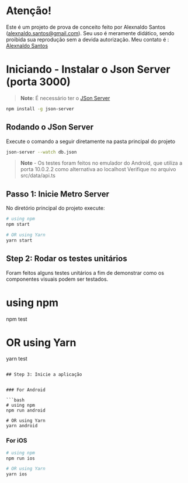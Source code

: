 # Atenção!

Este é um projeto de prova de conceito feito por Alexnaldo Santos (alexnaldo.santos@gmail.com).
Seu uso é meramente didático, sendo proibida sua reprodução sem a devida autorização.
Meu contato é : [Alexnaldo Santos](https://www.linkedin.com/in/alexnaldo/)


# Iniciando - Instalar o Json Server (porta 3000)

>**Note**: É necessário ter o [JSon Server](https://github.com/typicode/json-server)
```bash
npm install -g json-server
```

 ## Rodando o JSon Server
Execute o comando a seguir diretamente na pasta principal do projeto

```bash
json-server --watch db.json
```
>**Note** - Os testes foram feitos no emulador do Android, que utiliza a porta 10.0.2.2 como alternativa ao localhost
Verifique no arquivo src/data/api.ts

## Passo 1: Inicie Metro Server

No diretório principal do projeto execute:

```bash
# using npm
npm start

# OR using Yarn
yarn start
```

## Step 2: Rodar os testes unitários
Foram feitos alguns testes unitários a fim de demonstrar como os componentes visuais podem ser testados.

# using npm
npm test

# OR using Yarn
yarn test
```

## Step 3: Inicie a aplicação


### For Android

```bash
# using npm
npm run android

# OR using Yarn
yarn android
```

### For iOS

```bash
# using npm
npm run ios

# OR using Yarn
yarn ios
```